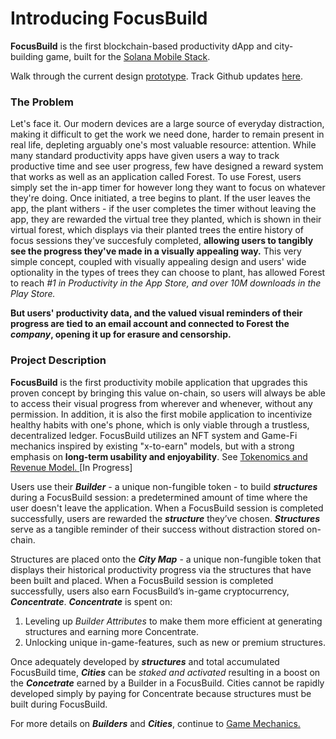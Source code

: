 # Introducing FocusBuild

**FocusBuild** is the first blockchain-based productivity dApp and city-building game, built for the [Solana Mobile Stack](https://github.com/solana-mobile/solana-mobile-stack-sdk).

Walk through the current design [prototype](https://www.figma.com/proto/KAMiD8jZHfC8so6ZKsobGZ/FocusBuild?node-id=293%3A716\&scaling=min-zoom\&page-id=89%3A495\&starting-point-node-id=293%3A716). Track Github updates [here](https://github.com/FocusBuild/FocusBuild).

### The Problem

Let's face it. Our modern devices are a large source of everyday distraction, making it difficult to get the work we need done, harder to remain present in real life, depleting arguably one's most valuable resource: attention. While many standard productivity apps have given users a way to track productive time and see user progress, few have designed a reward system that works as well as an application called Forest. To use Forest, users simply set the in-app timer for however long they want to focus on whatever they're doing. Once initiated, a tree begins to plant. If the user leaves the app, the plant withers - if the user completes the timer without leaving the app, they are rewarded the virtual tree they planted, which is shown in their virtual forest, which displays via their planted trees the entire history of focus sessions they've succesfuly completed, **allowing users to tangibly see the progress they've made in a visually appealing way.** This very simple concept, coupled with visually appealing design and users' wide optionality in the types of trees they can choose to plant, has allowed Forest to reach _#1 in Productivity in the App Store, and over 10M downloads in the Play Store._

**But users' productivity data, and the valued visual reminders of their progress are tied to an email account and connected to Forest the **_**company**_**, opening it up for erasure and censorship.**&#x20;

### **Project Description**

**FocusBuild** is the first productivity mobile application that upgrades this proven concept by bringing this value on-chain, so users will always be able to access their visual progress from wherever and whenever, without any permission. In addition, it is also the first mobile application to incentivize healthy habits with one's phone, which is only viable through a trustless, decentralized ledger. FocusBuild utilizes an NFT system and Game-Fi mechanics inspired by existing "x-to-earn" models, but with a strong emphasis on **long-term usability and enjoyability**. See [Tokenomics and Revenue Model. ](tokenomics-and-revenue-model.md)\[In Progress]

Users use their _**Builder** -_ a unique non-fungible token - to build _**structures**_ during a FocusBuild session: a predetermined amount of time where the user doesn't leave the application. When a FocusBuild session is completed successfully, users are rewarded the _**structure**_ they’ve chosen. _**Structures**_ serve as a tangible reminder of their success without distraction stored on-chain.

Structures are placed onto the _**City Map**_ - a unique non-fungible token that displays their historical productivity progress via the structures that have been built and placed. When a FocusBuild session is completed successfully, users also earn FocusBuild’s in-game cryptocurrency, _**Concentrate**_. _**Concentrate**_ is spent on:

1. Leveling up _Builder Attributes_ to make them more efficient at generating structures and earning more Concentrate.
2. Unlocking unique in-game-features, such as new or premium structures.

Once adequately developed by _**structures**_ and total accumulated FocusBuild time, _**Cities**_ can be _staked and activated_ resulting in a boost on the _**Concetrate**_ earned by a Builder in a FocusBuild. Cities cannot be rapidly developed simply by paying for Concentrate because structures must be built during FocusBuild.

For more details on _**Builders**_ and _**Cities**_, continue to [Game Mechanics.](game-mechanics/)
